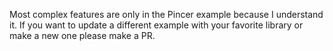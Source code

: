 Most complex features are only in the Pincer example because I understand it.
If you want to update a different example with your favorite library or make a new one please make a PR.

